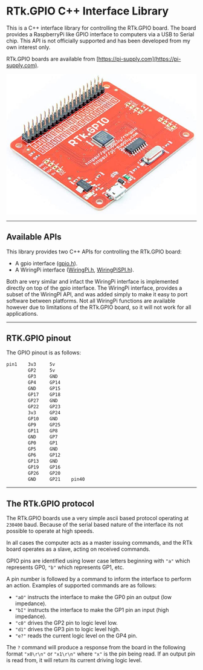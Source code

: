 # RTk.GPIO C++ Interface Library

This is a C++ interface library for controlling the RTk.GPIO board.
The board provides a RaspberryPi like GPIO interface to computers via a USB to Serial chip.
This API is not officially supported and has been developed from my own interest only.

RTk.GPIO boards are available from [https://pi-supply.com](https://pi-supply.com).

![Tux, the Linux mascot](images/RTkGPIO.jpg)


----
## Available APIs

This library provides two C++ APIs for controlling the RTk.GPIO board:
- A gpio interface ([gpio.h](gpio.h)).
- A WiringPi interface ([WiringPi.h](WiringPi.h), [WiringPiSPI.h](WiringPiSPI.h)).

Both are very similar and infact the WiringPi interface is implemented directly on top of the gpio interface.
The WiringPi interface, provides a subset of the WiringPI API, and was added simply to make it easy to port software between platforms.
Not all WiringPi functions are available however due to limitations of the RTk.GPIO board, so it will not work for all applications.


---
## RTK.GPIO pinout

The GPIO pinout is as follows:
```
pin1    3v3     5v
        GP2     5v
        GP3     GND
        GP4     GP14
        GND     GP15
        GP17    GP18
        GP27    GND
        GP22    GP23
        3v3     GP24
        GP10    GND
        GP9     GP25
        GP11    GP8
        GND     GP7
        GP0     GP1
        GP5     GND
        GP6     GP12
        GP13    GND
        GP19    GP16
        GP26    GP20
        GND     GP21    pin40
```


---
## The RTk.GPIO protocol

The RTk.GPIO boards use a very simple ascii based protocol operating at `230400` baud.
Because of the serial based nature of the interface its not possible to operate at high speeds.

In all cases the computer acts as a master issuing commands, and the RTk board operates as a slave, acting on received commands.

GPIO pins are identified using lower case letters beginning with `"a"` which represents GP0, `"b"` which represents GP1, etc.

A pin number is followed by a command to inform the interface to perform an action.
Examples of supported commands are as follows:

- `"aO"` instructs the interface to make the GP0 pin an output (low impedance).
- `"bI"` instructs the interface to make the GP1 pin an input (high impedance).
- `"c0"` drives the GP2 pin to logic level low.
- `"d1"` drives the GP3 pin to logic level high.
- `"e?"` reads the current logic level on the GP4 pin.

The `?` command will produce a response from the board in the following format `"x0\r\n"` or `"x1\r\n"` where `"x"` is the pin being read.
If an output pin is read from, it will return its current driving logic level.
